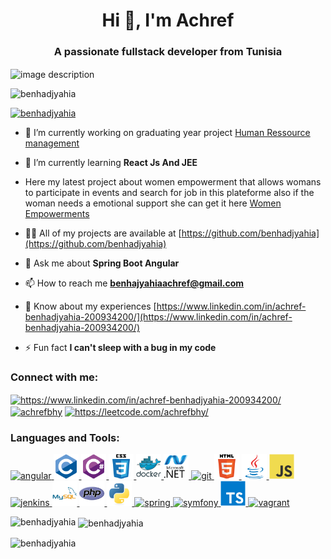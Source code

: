 <h1 align="center">Hi 👋, I'm Achref</h1>
<h3 align="center">A passionate fullstack developer from Tunisia</h3>
<img src="https://www.vkreate.in/storage/services_image/2019-10-02-17-55-54-5d94e4aa809b3-web-development.gif"alt="image description" align="center" width="400px">

<p align="left"> <img src="https://komarev.com/ghpvc/?username=benhadjyahia&label=Profile%20views&color=0e75b6&style=flat" alt="benhadjyahia" /> </p>

<p align="left"> <a href="https://github.com/ryo-ma/github-profile-trophy"><img src="https://github-profile-trophy.vercel.app/?username=benhadjyahia" alt="benhadjyahia" /></a> </p>

- 🔭 I’m currently working on graduating year project [Human Ressource management](https://github.com/ahmedhomrani/PFE_Frontend)

- 🌱 I’m currently learning **React Js And JEE**

- Here my latest project about women empowerment that allows womans to participate in events and search for job in this plateforme also if the woman needs a emotional support she can get it here [Women Empowerments](https://github.com/benhadjyahia/WomenEmpowerementProject)

- 👨‍💻 All of my projects are available at [https://github.com/benhadjyahia](https://github.com/benhadjyahia)

- 💬 Ask me about **Spring Boot Angular**

- 📫 How to reach me **benhajyahiaachref@gmail.com**

- 📄 Know about my experiences [https://www.linkedin.com/in/achref-benhadjyahia-200934200/](https://www.linkedin.com/in/achref-benhadjyahia-200934200/)

- ⚡ Fun fact **I can't sleep with a bug in my code**

<h3 align="left">Connect with me:</h3>
<p align="left">
<a href="https://linkedin.com/in/https://www.linkedin.com/in/achref-benhadjyahia-200934200/" target="blank"><img align="center" src="https://raw.githubusercontent.com/rahuldkjain/github-profile-readme-generator/master/src/images/icons/Social/linked-in-alt.svg" alt="https://www.linkedin.com/in/achref-benhadjyahia-200934200/" height="30" width="40" /></a>
<a href="https://www.leetcode.com/achrefbhy" target="blank"><img align="center" src="https://raw.githubusercontent.com/rahuldkjain/github-profile-readme-generator/master/src/images/icons/Social/leet-code.svg" alt="achrefbhy" height="30" width="40" /></a>
<a href="https://www.topcoder.com/members/https://leetcode.com/achrefbhy/" target="blank"><img align="center" src="https://raw.githubusercontent.com/rahuldkjain/github-profile-readme-generator/master/src/images/icons/Social/topcoder.svg" alt="https://leetcode.com/achrefbhy/" height="30" width="40" /></a>
</p>

<h3 align="left">Languages and Tools:</h3>
<p align="left"> <a href="https://angular.io" target="_blank" rel="noreferrer"> <img src="https://angular.io/assets/images/logos/angular/angular.svg" alt="angular" width="40" height="40"/> </a> <a href="https://www.cprogramming.com/" target="_blank" rel="noreferrer"> <img src="https://raw.githubusercontent.com/devicons/devicon/master/icons/c/c-original.svg" alt="c" width="40" height="40"/> </a> <a href="https://www.w3schools.com/cs/" target="_blank" rel="noreferrer"> <img src="https://raw.githubusercontent.com/devicons/devicon/master/icons/csharp/csharp-original.svg" alt="csharp" width="40" height="40"/> </a> <a href="https://www.w3schools.com/css/" target="_blank" rel="noreferrer"> <img src="https://raw.githubusercontent.com/devicons/devicon/master/icons/css3/css3-original-wordmark.svg" alt="css3" width="40" height="40"/> </a> <a href="https://www.docker.com/" target="_blank" rel="noreferrer"> <img src="https://raw.githubusercontent.com/devicons/devicon/master/icons/docker/docker-original-wordmark.svg" alt="docker" width="40" height="40"/> </a> <a href="https://dotnet.microsoft.com/" target="_blank" rel="noreferrer"> <img src="https://raw.githubusercontent.com/devicons/devicon/master/icons/dot-net/dot-net-original-wordmark.svg" alt="dotnet" width="40" height="40"/> </a> <a href="https://git-scm.com/" target="_blank" rel="noreferrer"> <img src="https://www.vectorlogo.zone/logos/git-scm/git-scm-icon.svg" alt="git" width="40" height="40"/> </a> <a href="https://www.w3.org/html/" target="_blank" rel="noreferrer"> <img src="https://raw.githubusercontent.com/devicons/devicon/master/icons/html5/html5-original-wordmark.svg" alt="html5" width="40" height="40"/> </a> <a href="https://www.java.com" target="_blank" rel="noreferrer"> <img src="https://raw.githubusercontent.com/devicons/devicon/master/icons/java/java-original.svg" alt="java" width="40" height="40"/> </a> <a href="https://developer.mozilla.org/en-US/docs/Web/JavaScript" target="_blank" rel="noreferrer"> <img src="https://raw.githubusercontent.com/devicons/devicon/master/icons/javascript/javascript-original.svg" alt="javascript" width="40" height="40"/> </a> <a href="https://www.jenkins.io" target="_blank" rel="noreferrer"> <img src="https://www.vectorlogo.zone/logos/jenkins/jenkins-icon.svg" alt="jenkins" width="40" height="40"/> </a> <a href="https://www.mysql.com/" target="_blank" rel="noreferrer"> <img src="https://raw.githubusercontent.com/devicons/devicon/master/icons/mysql/mysql-original-wordmark.svg" alt="mysql" width="40" height="40"/> </a> <a href="https://www.php.net" target="_blank" rel="noreferrer"> <img src="https://raw.githubusercontent.com/devicons/devicon/master/icons/php/php-original.svg" alt="php" width="40" height="40"/> </a> <a href="https://www.python.org" target="_blank" rel="noreferrer"> <img src="https://raw.githubusercontent.com/devicons/devicon/master/icons/python/python-original.svg" alt="python" width="40" height="40"/> </a> <a href="https://spring.io/" target="_blank" rel="noreferrer"> <img src="https://www.vectorlogo.zone/logos/springio/springio-icon.svg" alt="spring" width="40" height="40"/> </a> <a href="https://symfony.com" target="_blank" rel="noreferrer"> <img src="https://symfony.com/logos/symfony_black_03.svg" alt="symfony" width="40" height="40"/> </a> <a href="https://www.typescriptlang.org/" target="_blank" rel="noreferrer"> <img src="https://raw.githubusercontent.com/devicons/devicon/master/icons/typescript/typescript-original.svg" alt="typescript" width="40" height="40"/> </a> <a href="https://www.vagrantup.com/" target="_blank" rel="noreferrer"> <img src="https://www.vectorlogo.zone/logos/vagrantup/vagrantup-icon.svg" alt="vagrant" width="40" height="40"/> </a> </p>

<p><img align="left" src="https://github-readme-stats.vercel.app/api/top-langs?username=benhadjyahia&show_icons=true&locale=en&layout=compact" alt="benhadjyahia" /></p>

<p>&nbsp;<img align="center" src="https://github-readme-stats.vercel.app/api?username=benhadjyahia&show_icons=true&locale=en" alt="benhadjyahia" /></p>

<p><img align="center" src="https://github-readme-streak-stats.herokuapp.com/?user=benhadjyahia&" alt="benhadjyahia" /></p>

